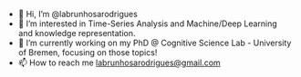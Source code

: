 - 👋 Hi, I’m @labrunhosarodrigues
- 👀 I’m interested in Time-Series Analysis and Machine/Deep Learning and knowledge representation.
- 🌱 I’m currently working on my PhD @ Cognitive Science Lab - University of Bremen, focusing on those topics!
- 📫 How to reach me labrunhosarodrigues@gmail.com

<!---
labrunhosarodrigues/labrunhosarodrigues is a ✨ special ✨ repository because its `README.md` (this file) appears on your GitHub profile.
You can click the Preview link to take a look at your changes.
--->
